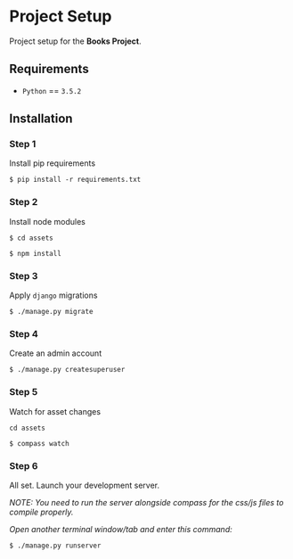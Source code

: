 # Project Setup

Project setup for the **Books Project**.

## Requirements

- `Python` == `3.5.2`

## Installation

### Step 1

Install pip requirements

`$ pip install -r requirements.txt`

### Step 2

Install node modules

`$ cd assets`

`$ npm install`

### Step 3

Apply `django` migrations

`$ ./manage.py migrate`

### Step 4

Create an admin account

`$ ./manage.py createsuperuser`

### Step 5

Watch for asset changes

`cd assets`

`$ compass watch`


### Step 6


All set. Launch your development server.

*NOTE: You need to run the server alongside compass for the css/js files to compile properly.*

*Open another terminal window/tab and enter this command:*

`$ ./manage.py runserver`
